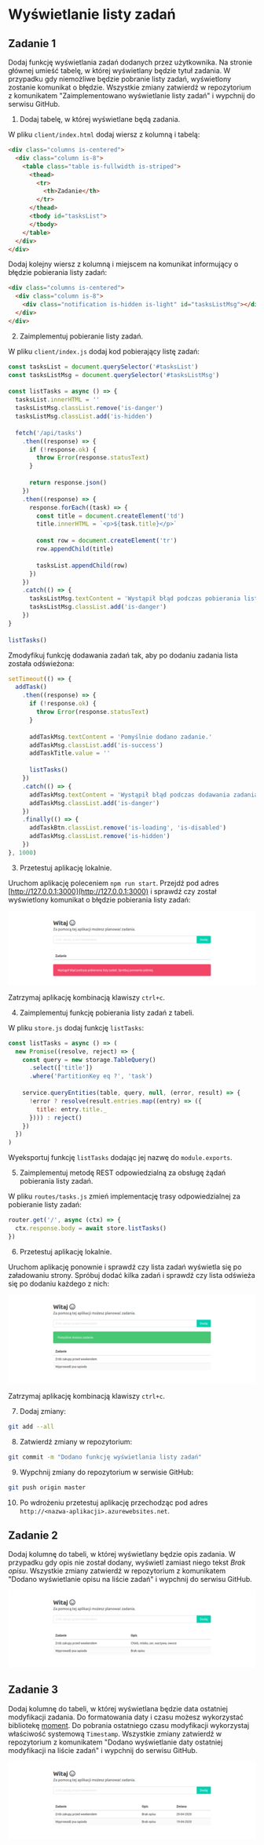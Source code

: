 # Wyświetlanie listy zadań

## Zadanie 1
Dodaj funkcję wyświetlania zadań dodanych przez użytkownika. Na stronie głównej umieść tabelę, w której wyświetlany będzie tytuł zadania. W przypadku gdy niemożliwe będzie pobranie listy zadań, wyświetlony zostanie komunikat o błędzie. Wszystkie zmiany zatwierdź w repozytorium z komunikatem "Zaimplementowano wyświetlanie listy zadań" i wypchnij do serwisu GitHub.

1. Dodaj tabelę, w której wyświetlane będą zadania.

W pliku `client/index.html` dodaj wiersz z kolumną i tabelą:

```html
<div class="columns is-centered">
  <div class="column is-8">
    <table class="table is-fullwidth is-striped">
      <thead>
        <tr>
          <th>Zadanie</th>
        </tr>
      </thead>
      <tbody id="tasksList">
      </tbody>
    </table>
  </div>
</div>
```

Dodaj kolejny wiersz z kolumną i miejscem na komunikat informujący o błędzie pobierania listy zadań:

```html
<div class="columns is-centered">
  <div class="column is-8">
    <div class="notification is-hidden is-light" id="tasksListMsg"></div>
  </div>
</div>
```

2. Zaimplementuj pobieranie listy zadań.

W pliku `client/index.js` dodaj kod pobierający listę zadań:

```js
const tasksList = document.querySelector('#tasksList')
const tasksListMsg = document.querySelector('#tasksListMsg')

const listTasks = async () => {
  tasksList.innerHTML = ''
  tasksListMsg.classList.remove('is-danger')
  tasksListMsg.classList.add('is-hidden')

  fetch('/api/tasks')
    .then((response) => {
      if (!response.ok) {
        throw Error(response.statusText)
      }

      return response.json()
    })
    .then((response) => {
      response.forEach((task) => {
        const title = document.createElement('td')
        title.innerHTML = `<p>${task.title}</p>`

        const row = document.createElement('tr')
        row.appendChild(title)

        tasksList.appendChild(row)
      })
    })
    .catch(() => {
      tasksListMsg.textContent = 'Wystąpił błąd podczas pobierania listy zadań. Spróbuj ponownie później.'
      tasksListMsg.classList.add('is-danger')
    })
}

listTasks()
```

Zmodyfikuj funkcję dodawania zadań tak, aby po dodaniu zadania lista została odświeżona:

```js
setTimeout(() => {
  addTask()
    .then((response) => {
      if (!response.ok) {
        throw Error(response.statusText)
      }

      addTaskMsg.textContent = 'Pomyślnie dodano zadanie.'
      addTaskMsg.classList.add('is-success')
      addTaskTitle.value = ''

      listTasks()
    })
    .catch(() => {
      addTaskMsg.textContent = 'Wystąpił błąd podczas dodawania zadania. Spróbuj ponownie później.'
      addTaskMsg.classList.add('is-danger')
    })
    .finally(() => {
      addTaskBtn.classList.remove('is-loading', 'is-disabled')
      addTaskMsg.classList.remove('is-hidden')
    })
}, 1000)
```

3. Przetestuj aplikację lokalnie.

Uruchom aplikację poleceniem `npm run start`. Przejdź pod adres [http://127.0.0.1:3000](http://127.0.0.1:3000) i sprawdź czy został wyświetlony komunikat o błędzie pobierania listy zadań:

![](obrazy/L5_Z1_Blad.png)

Zatrzymaj aplikację kombinacją klawiszy `ctrl+c`.

4. Zaimplementuj funkcję pobierania listy zadań z tabeli.

W pliku `store.js` dodaj funkcję `listTasks`:

```js
const listTasks = async () => (
  new Promise((resolve, reject) => {
    const query = new storage.TableQuery()
      .select(['title'])
      .where('PartitionKey eq ?', 'task')

    service.queryEntities(table, query, null, (error, result) => {
      !error ? resolve(result.entries.map((entry) => ({
        title: entry.title._
      }))) : reject()
    })
  })
)
```

Wyeksportuj funkcję `listTasks` dodając jej nazwę do `module.exports`.

5. Zaimplementuj metodę REST odpowiedzialną za obsługę żądań pobierania listy zadań.

W pliku `routes/tasks.js` zmień implementację trasy odpowiedzialnej za pobieranie listy zadań:

```js
router.get('/', async (ctx) => {
  ctx.response.body = await store.listTasks()
})
```

6. Przetestuj aplikację lokalnie.

Uruchom aplikację ponownie i sprawdź czy lista zadań wyświetla się po załadowaniu strony. Spróbuj dodać kilka zadań i sprawdź czy lista odświeża się po dodaniu każdego z nich:

![](obrazy/L5_Z1_Lista.png)

Zatrzymaj aplikację kombinacją klawiszy `ctrl+c`.

7. Dodaj zmiany:

```sh
git add --all
```

8. Zatwierdź zmiany w repozytorium:

```sh
git commit -m "Dodano funkcję wyświetlania listy zadań"
```

9. Wypchnij zmiany do repozytorium w serwisie GitHub:

```sh
git push origin master
```

10. Po wdrożeniu przetestuj aplikację przechodząc pod adres `http://<nazwa-aplikacji>.azurewebsites.net`.

## Zadanie 2
Dodaj kolumnę do tabeli, w której wyświetlany będzie opis zadania. W przypadku gdy opis nie został dodany, wyświetl zamiast niego tekst *Brak opisu*. Wszystkie zmiany zatwierdź w repozytorium z komunikatem "Dodano wyświetlanie opisu na liście zadań" i wypchnij do serwisu GitHub.

![](obrazy/L5_Z2_Opis.png)

## Zadanie 3
Dodaj kolumnę do tabeli, w której wyświetlana będzie data ostatniej modyfikacji zadania. Do formatowania daty i czasu możesz wykorzystać bibliotekę [moment](https://www.npmjs.com/package/moment). Do pobrania ostatniego czasu modyfikacji wykorzystaj właściwość systemową `Timestamp`. Wszystkie zmiany zatwierdź w repozytorium z komunikatem "Dodano wyświetlanie daty ostatniej modyfikacji na liście zadań" i wypchnij do serwisu GitHub.

![](obrazy/L5_Z3_Data.png)